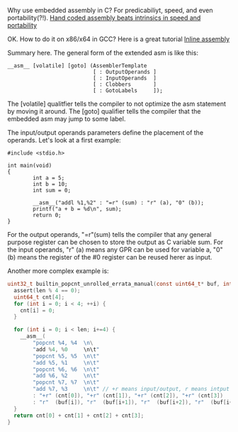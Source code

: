 Why use embedded assembly in C? For predicabiliyt, speed, and even portability(?!).
[Hand coded assembly beats intrinsics in speed and portability](http://danluu.com/assembly-intrinsics/)

OK. How to do it on x86/x64 in GCC? Here is a great tutorial 
[Inline assembly](https://github.com/0xAX/linux-insides/blob/master/Theory/asm.md)

Summary here. The general form of the extended asm is like this:

```assembly
__asm__ [volatile] [goto] (AssemblerTemplate
                           [ : OutputOperands ]
                           [ : InputOperands  ]
                           [ : Clobbers       ]
                           [ : GotoLabels     ]);
```
The [volatile] qualitfier tells the compiler to not optimize the asm statement by moving it around. 
The [goto] qualifier tells the compiler that the embedded asm may jump to some label.

The input/output operands parameters define the placement of the operands. Let's look at a first example:

```assembly
#include <stdio.h>

int main(void)
{
        int a = 5;
        int b = 10;
        int sum = 0;

        __asm__("addl %1,%2" : "=r" (sum) : "r" (a), "0" (b));
        printf("a + b = %d\n", sum);
        return 0;
}
```

For the output operands, "=r"(sum) tells the compiler that any general purpose register can be chosen
to store the output as C variable sum. For the input operands, "r" (a) means any GPR can be used for 
variable a, "0" (b) means the register of the #0 register can be reused herer as input. 

Another more complex example is:
```C
uint32_t builtin_popcnt_unrolled_errata_manual(const uint64_t* buf, int len) {
  assert(len % 4 == 0);
  uint64_t cnt[4];
  for (int i = 0; i < 4; ++i) {
    cnt[i] = 0;
  }

  for (int i = 0; i < len; i+=4) {
    __asm__(    
        "popcnt %4, %4  \n\
        "add %4, %0     \n\t"
        "popcnt %5, %5  \n\t"
        "add %5, %1     \n\t"
        "popcnt %6, %6  \n\t"
        "add %6, %2     \n\t"
        "popcnt %7, %7  \n\t"
        "add %7, %3     \n\t" // +r means input/output, r means intput
        : "+r" (cnt[0]), "+r" (cnt[1]), "+r" (cnt[2]), "+r" (cnt[3]) 
        : "r"  (buf[i]), "r"  (buf[i+1]), "r"  (buf[i+2]), "r"  (buf[i+3]));
  }
  return cnt[0] + cnt[1] + cnt[2] + cnt[3];
}
```


